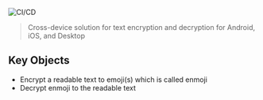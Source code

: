 
![CI/CD](https://github.com/CatInt/Cipher/actions/workflows/ci-cd.yml/badge.svg?event=push)

> Cross-device solution for text encryption and decryption for Android, iOS, and Desktop

## Key Objects
- Encrypt a readable text to emoji(s) which is called enmoji
- Decrypt enmoji to the readable text